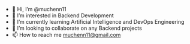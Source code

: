 - 👋 Hi, I’m @muchenn11
- 👀 I’m interested in Backend Development
- 🌱 I’m currently learning Artificial Intelligence and DevOps Engineering
- 💞️ I’m looking to collaborate on any Backend projects
- 📫 How to reach me muchenn11@gmail.com

<!---
muchenn11/muchenn11 is a ✨ special ✨ repository because its `README.md` (this file) appears on your GitHub profile.
You can click the Preview link to take a look at your changes.
--->
